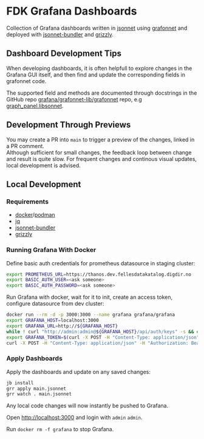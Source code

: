 # FDK Grafana Dashboards

Collection of Grafana dashboards
written in [jsonnet](https://jsonnet.org)
using [grafonnet](https://grafana.github.io/grafonnet-lib)
and deployed with [jsonnet-bundler](https://github.com/jsonnet-bundler/jsonnet-bundler)
and [grizzly](https://grafana.github.io/grizzly).

## Dashboard Development Tips

When developing dashboards, it is often helpfull to explore changes in the Grafana
GUI itself, and then find and update the corresponding fields in grafonnet code.

The supported field and methods are documented through docstrings in the GitHub
repo
[grafana/grafonnet-lib/grafonnet](https://github.com/grafana/grafonnet-lib/tree/master/grafonnet)
repo, e.g
[graph_panel.libsonnet](https://github.com/grafana/grafonnet-lib/blob/30280196507e0fe6fa978a3e0eaca3a62844f817/grafonnet/graph_panel.libsonnet#L6-L70).

## Development Through Previews

You may create a PR into `main` to trigger a preview of the changes, linked in a
PR comment.  
Although sufficient for small changes, the feedback loop between change and
result is quite slow. For frequent changes and continous visual updates, local
development is advised.

## Local Development

### Requirements

- [docker](https://docs.docker.com/engine/install/ubuntu)/[podman](https://podman.io/getting-started/installation)
- [jq](https://stedolan.github.io/jq)
- [jsonnet-bundler](https://github.com/jsonnet-bundler/jsonnet-bundler)
- [grizzly](https://grafana.github.io/grizzly)

### Running Grafana With Docker

Define basic auth credentials for prometheus datasource in staging cluster:

```bash
export PROMETHEUS_URL=https://thanos.dev.fellesdatakatalog.digdir.no
export BASIC_AUTH_USER=<ask someone>
export BASIC_AUTH_PASSWORD=<ask someone>
```

Run Grafana with docker, wait for it to init, create an access token, configure
datasource from dev cluster:

```bash
docker run --rm -d -p 3000:3000 --name grafana grafana/grafana
export GRAFANA_HOST=localhost:3000
export GRAFANA_URL=http://${GRAFANA_HOST}
while ! curl "http://admin:admin@${GRAFANA_HOST}/api/auth/keys" -s && echo ...; do sleep 1; done
export GRAFANA_TOKEN=$(curl -X POST -H "Content-Type: application/json" -d '{"name":"apikeycurl", "role": "Admin"}' "http://admin:admin@${GRAFANA_HOST}/api/auth/keys" | jq -r .key)
curl -X POST -H "Content-Type: application/json" -H "Authorization: Bearer $GRAFANA_TOKEN" -d "{\"uid\":\"prometheus\",\"name\":\"Prometheus\",\"type\":\"prometheus\",\"url\":\"$PROMETHEUS_URL\",\"access\":\"proxy\",\"basicAuth\":true,\"basicAuthUser\":\"$BASIC_AUTH_USER\",\"secureJsonData\":{\"basicAuthPassword\":\"$BASIC_AUTH_PASSWORD\"}}" $GRAFANA_URL/api/datasources
```

### Apply Dashboards

Apply the dashboards and update on any saved changes:

```bash
jb install
grr apply main.jsonnet
grr watch . main.jsonnet
```

Any local code changes will now instantly be pushed to Grafana.

Open [http://localhost:3000](http://localhost:3000) and login with `admin`
`admin`.

Run `docker rm -f grafana` to stop Grafana.
